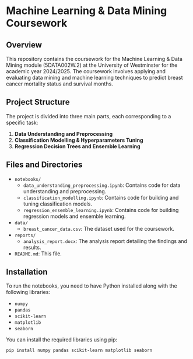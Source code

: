 # Machine Learning & Data Mining Coursework

## Overview
This repository contains the coursework for the Machine Learning & Data Mining module (5DATA002W.2) at the University of Westminster for the academic year 2024/2025. The coursework involves applying and evaluating data mining and machine learning techniques to predict breast cancer mortality status and survival months.

## Project Structure
The project is divided into three main parts, each corresponding to a specific task:

1. **Data Understanding and Preprocessing**
2. **Classification Modelling & Hyperparameters Tuning**
3. **Regression Decision Trees and Ensemble Learning**

## Files and Directories
- `notebooks/`
  - `data_understanding_preprocessing.ipynb`: Contains code for data understanding and preprocessing.
  - `classification_modelling.ipynb`: Contains code for building and tuning classification models.
  - `regression_ensemble_learning.ipynb`: Contains code for building regression models and ensemble learning.
- `data/`
  - `breast_cancer_data.csv`: The dataset used for the coursework.
- `reports/`
  - `analysis_report.docx`: The analysis report detailing the findings and results.
- `README.md`: This file.

## Installation
To run the notebooks, you need to have Python installed along with the following libraries:
- `numpy`
- `pandas`
- `scikit-learn`
- `matplotlib`
- `seaborn`

You can install the required libraries using pip:
```bash
pip install numpy pandas scikit-learn matplotlib seaborn
